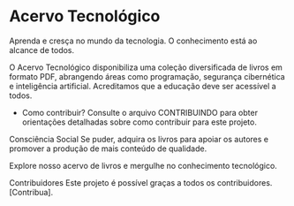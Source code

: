 # Acervo Tecnológico
Aprenda e cresça no mundo da tecnologia. O conhecimento está ao alcance de todos.

O Acervo Tecnológico disponibiliza uma coleção diversificada de livros em formato PDF, abrangendo áreas como programação, segurança cibernética e inteligência artificial. Acreditamos que a educação deve ser acessível a todos.

- Como contribuir?
Consulte o arquivo CONTRIBUINDO para obter orientações detalhadas sobre como contribuir para este projeto.

Consciência Social
Se puder, adquira os livros para apoiar os autores e promover a produção de mais conteúdo de qualidade.

Explore nosso acervo de livros e mergulhe no conhecimento tecnológico.

Contribuidores
Este projeto é possível graças a todos os contribuidores. [Contribua].
